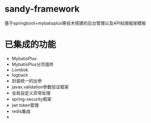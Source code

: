 # sandy-framework
基于springboot+mybatisplus等技术搭建的后台管理以及API权限框架模板

# 已集成的功能
- MybatisPlus
- MybatisPlus分页插件
- Lombok
- logback
- 封装统一的出参
- javax.validation参数验证框架
- 全局自定义异常处理
- spring-security框架
- jwt token管理
- redis集成
- 